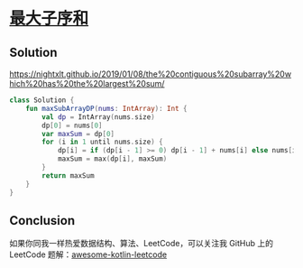 # [最大子序和][title]

## Solution
https://nightxlt.github.io/2019/01/08/the%20contiguous%20subarray%20which%20has%20the%20largest%20sum/
```kotlin
class Solution {
    fun maxSubArrayDP(nums: IntArray): Int {
        val dp = IntArray(nums.size)
        dp[0] = nums[0]
        var maxSum = dp[0]
        for (i in 1 until nums.size) {
            dp[i] = if (dp[i - 1] >= 0) dp[i - 1] + nums[i] else nums[i]
            maxSum = max(dp[i], maxSum)
        }
        return maxSum
    }
}
```

## Conclusion
如果你同我一样热爱数据结构、算法、LeetCode，可以关注我 GitHub 上的 LeetCode 题解：[awesome-kotlin-leetcode][akl]

[title]: https://leetcode-cn.com/problems/maximum-subarray/
[akl]: https://github.com/NightXlt/awesome-kotlin-leetcode
